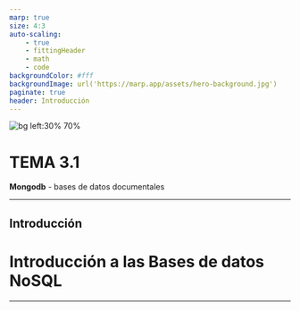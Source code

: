 ```yaml
---
marp: true
size: 4:3
auto-scaling: 
    - true
    - fittingHeader
    - math
    - code
backgroundColor: #fff
backgroundImage: url('https://marp.app/assets/hero-background.jpg')
paginate: true
header: Introducción
---
```

<!--
_header: ''
_footer: ![Licencia de Creative Commons](https://i.creativecommons.org/l/by-nc-sa/4.0/88x31.png)<br>Esta obra está bajo una [licencia de Creative Commons Reconocimiento-NoComercial-CompartirIgual 4.0 Internacional](http://creativecommons.org/licenses/by-nc-sa/4.0/). Icono diseñado por Flaticon
-->
<style>
img[alt~="center"] {
  display: block;
  margin: 0 auto;
}
img {
  background-color: transparent!important;
}
li {
  text-align: justify;
}
</style>
![bg left:30% 70%](img/t1/nueva-base-de-datos.png)

# TEMA 3.1

**Mongodb** - bases de datos documentales

---
<style scoped>
{ font-size: 1.4rem; }
</style>
## Introducción

# Introducción a las Bases de datos NoSQL

---